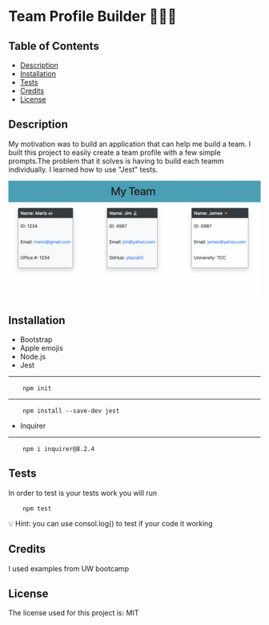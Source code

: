 # Team Profile Builder 👩🏽‍💻
       
## Table of Contents
- [Description](##Description) 
- [Installation](##Installation)
- [Tests](##Tests)
- [Credits](##Credits)
- [License](##License)

## Description
 My motivation was to build an application that can help me build a team. I built this project to easily create a team profile with a few simple prompts.The problem that it solves is having to build each teamm individually. I learned how to use "Jest" tests.

 ![Image](./dist/Screen%20Shot%202022-10-26%20at%2011.13.24%20PM.png)

## Installation
        
- Bootstrap
- Apple emojis
- Node.js
- Jest
-----------------------------------------------------------
        npm init
-----------------------------------------------------------
        npm install --save-dev jest
- Inquirer
-----------------------------------------------------------
        npm i inquirer@8.2.4 

## Tests
In order to test is your tests work you will run 
        
        npm test

💡 Hint: you can use consol.log() to test if your code it working

## Credits

I used examples from UW bootcamp

## License
The license used for this project is: MIT
